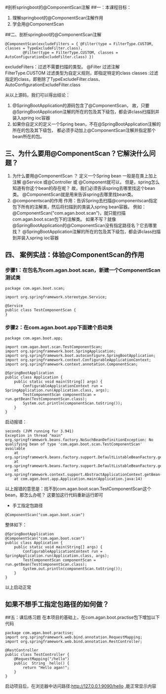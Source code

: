 #剖析springboot的@ComponentScan注解
##一：本课程目标：
1. 理解springboot的@ComponentScan注解作用
2. 学会用@ComponentScan

##二、剖析springboot的@ComponentScan注解
```
@ComponentScan(excludeFilters = { @Filter(type = FilterType.CUSTOM, classes = TypeExcludeFilter.class),
		@Filter(type = FilterType.CUSTOM, classes = AutoConfigurationExcludeFilter.class) })
```
excludeFilters：过滤不需要扫描的类型。
@Filter 过滤注解
FilterType.CUSTOM 过滤类型为自定义规则，即指定特定的class
classes :过滤指定的class，即剔除了TypeExcludeFilter.class、AutoConfigurationExcludeFilter.class

从以上源码，我们可以得出结论：
1. @SpringBootApplication的源码包含了@ComponentScan，
故，只要@SpringBootApplication注解的所在的包及其下级包，都会讲class扫描到并装入spring ioc容器
2. 如果你自定义的定义一个Spring bean，不在@SpringBootApplication注解的所在的包及其下级包，
都必须手动加上@ComponentScan注解并指定那个bean所在的包。

## 三、为什么要用@ComponentScan？它解決什么问题？
1. 为什么要用@ComponentScan ？
定义一个Spring bean 一般是在类上加上注解 @Service 或@Controller 或 @Component就可以，
但是，spring怎么知道有你这个bean的存在呢？
故，我们必须告诉spring去哪里找这个bean类。
@ComponentScan就是用来告诉spring去哪里找bean类。
2. @componentscan的作用
作用：告诉Spring去扫描@componentscan指定包下所有的注解类，然后将扫描到的类装入spring bean容器。
例如：@ComponentScan("com.agan.boot.scan")，就只能扫描com.agan.boot.scan包下的注解类。
如果不写？就像@SpringBootApplication的@ComponentScan没有指定路径名？它去哪里找？
@SpringBootApplication注解的所在的包及其下级包，都会讲class扫描到并装入spring ioc容器

## 四、 案例实战：体验@ComponentScan的作用

### 步骤1：在包名为com.agan.boot.scan，新建一个ComponentScan测试类
``` 
package com.agan.boot.scan;

import org.springframework.stereotype.Service;

@Service
public class TestComponentScan {
}
```
### 步骤2：在com.agan.boot.app下面建个启动类
``` 
package com.agan.boot.app;

import com.agan.boot.scan.TestComponentScan;
import org.springframework.boot.SpringApplication;
import org.springframework.boot.autoconfigure.SpringBootApplication;
import org.springframework.context.ConfigurableApplicationContext;
import org.springframework.context.annotation.ComponentScan;

@SpringBootApplication
public class Application {
    public static void main(String[] args) {
        ConfigurableApplicationContext run = SpringApplication.run(Application.class, args);
        TestComponentScan componentScan = run.getBean(TestComponentScan.class);
        System.out.println(componentScan.toString());
    }
}
```
启动报错：
``` 
seconds (JVM running for 3.941)
Exception in thread "main" org.springframework.beans.factory.NoSuchBeanDefinitionException: No qualifying bean of type 'com.agan.boot.scan.TestComponentScan' available
	at org.springframework.beans.factory.support.DefaultListableBeanFactory.getBean(DefaultListableBeanFactory.java:346)
	at org.springframework.beans.factory.support.DefaultListableBeanFactory.getBean(DefaultListableBeanFactory.java:337)
	at org.springframework.context.support.AbstractApplicationContext.getBean(AbstractApplicationContext.java:1123)
	at com.agan.boot.app.Application.main(Application.java:14)
```
以上报错的意思是：找不到com.agan.boot.scan.TestComponentScan这个bean，那怎么办呢？
这要加这行代码重新运行即可
- 手工指定包路径
``` 
@ComponentScan("com.agan.boot.scan")
```
整体如下：
``` 
@SpringBootApplication
@ComponentScan("com.agan.boot.scan")
public class Application {
    public static void main(String[] args) {
        ConfigurableApplicationContext run = SpringApplication.run(Application.class, args);
        TestComponentScan componentScan = run.getBean(TestComponentScan.class);
        System.out.println(componentScan.toString());
    }
}
```
以上启动正常

## 如果不想手工指定包路径的如何做？


##五：课后练习题
在本项目的基础上，在com.agan.boot.practise包下增加以下代码
```
package com.agan.boot.practise;
import org.springframework.web.bind.annotation.RequestMapping;
import org.springframework.web.bind.annotation.RestController;

@RestController
public class TestController {
    @RequestMapping("/hello")
    public  String  hello() {
        return "Hello agan!";
    }
}
```
启动项目后，在浏览器中访问路径:http://127.0.0.1:9090/hello ,能正常显示内容

